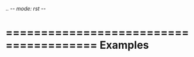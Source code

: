 .. -*- mode: rst -*-

=======================================
Examples
=======================================
